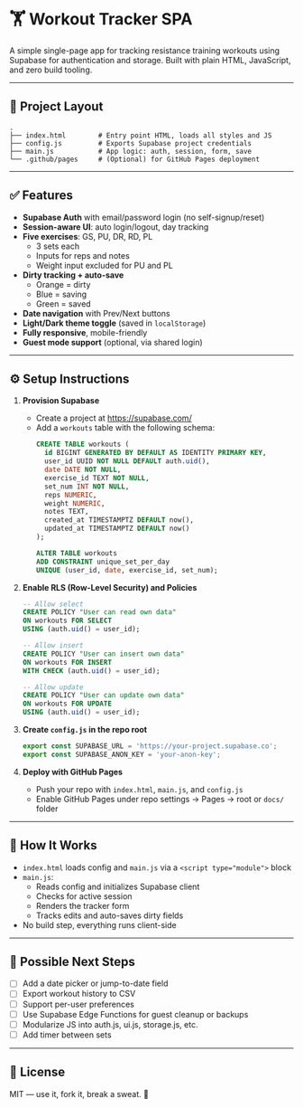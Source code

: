# 🏋️ Workout Tracker SPA

A simple single-page app for tracking resistance training workouts using Supabase for authentication and storage. Built with plain HTML, JavaScript, and zero build tooling.

---

## 📁 Project Layout

```
.
├── index.html        # Entry point HTML, loads all styles and JS
├── config.js         # Exports Supabase project credentials
├── main.js           # App logic: auth, session, form, save
└── .github/pages     # (Optional) for GitHub Pages deployment
```

---

## ✅ Features

- **Supabase Auth** with email/password login (no self-signup/reset)
- **Session-aware UI**: auto login/logout, day tracking
- **Five exercises**: GS, PU, DR, RD, PL
  - 3 sets each
  - Inputs for reps and notes
  - Weight input excluded for PU and PL
- **Dirty tracking + auto-save**
  - Orange = dirty
  - Blue = saving
  - Green = saved
- **Date navigation** with Prev/Next buttons
- **Light/Dark theme toggle** (saved in `localStorage`)
- **Fully responsive**, mobile-friendly
- **Guest mode support** (optional, via shared login)

---

## ⚙️ Setup Instructions

1. **Provision Supabase**
   - Create a project at https://supabase.com/
   - Add a `workouts` table with the following schema:
     ```sql
     CREATE TABLE workouts (
       id BIGINT GENERATED BY DEFAULT AS IDENTITY PRIMARY KEY,
       user_id UUID NOT NULL DEFAULT auth.uid(),
       date DATE NOT NULL,
       exercise_id TEXT NOT NULL,
       set_num INT NOT NULL,
       reps NUMERIC,
       weight NUMERIC,
       notes TEXT,
       created_at TIMESTAMPTZ DEFAULT now(),
       updated_at TIMESTAMPTZ DEFAULT now()
     );

     ALTER TABLE workouts
     ADD CONSTRAINT unique_set_per_day
     UNIQUE (user_id, date, exercise_id, set_num);
     ```

2. **Enable RLS (Row-Level Security) and Policies**
   ```sql
   -- Allow select
   CREATE POLICY "User can read own data"
   ON workouts FOR SELECT
   USING (auth.uid() = user_id);

   -- Allow insert
   CREATE POLICY "User can insert own data"
   ON workouts FOR INSERT
   WITH CHECK (auth.uid() = user_id);

   -- Allow update
   CREATE POLICY "User can update own data"
   ON workouts FOR UPDATE
   USING (auth.uid() = user_id);
   ```

3. **Create `config.js` in the repo root**
   ```js
   export const SUPABASE_URL = 'https://your-project.supabase.co';
   export const SUPABASE_ANON_KEY = 'your-anon-key';
   ```

4. **Deploy with GitHub Pages**
   - Push your repo with `index.html`, `main.js`, and `config.js`
   - Enable GitHub Pages under repo settings → Pages → root or `docs/` folder

---

## 🧠 How It Works

- `index.html` loads config and `main.js` via a `<script type="module">` block
- `main.js`:
  - Reads config and initializes Supabase client
  - Checks for active session
  - Renders the tracker form
  - Tracks edits and auto-saves dirty fields
- No build step, everything runs client-side

---

## 🚧 Possible Next Steps

- [ ] Add a date picker or jump-to-date field
- [ ] Export workout history to CSV
- [ ] Support per-user preferences
- [ ] Use Supabase Edge Functions for guest cleanup or backups
- [ ] Modularize JS into auth.js, ui.js, storage.js, etc.
- [ ] Add timer between sets

---

## 📝 License

MIT — use it, fork it, break a sweat. 💪
